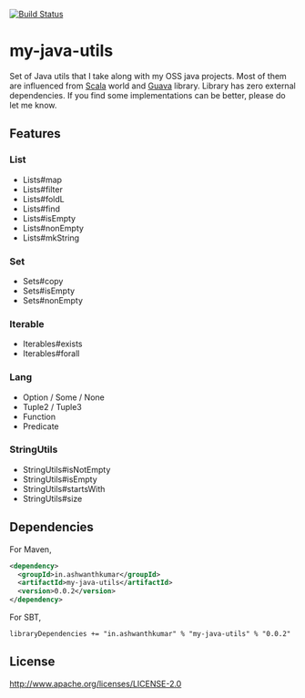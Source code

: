 [![Build Status](https://snap-ci.com/ashwanthkumar/my-java-utils/branch/master/build_image)](https://snap-ci.com/ashwanthkumar/my-java-utils/branch/master)

# my-java-utils
Set of Java utils that I take along with my OSS java projects. Most of them are influenced from [Scala](http://scala-lang.org/) world and [Guava](https://github.com/google/guava) library. Library has zero external dependencies. If you find some implementations can be better, please do let me know.

## Features
### List
- Lists#map
- Lists#filter
- Lists#foldL
- Lists#find
- Lists#isEmpty
- Lists#nonEmpty
- Lists#mkString

### Set
- Sets#copy
- Sets#isEmpty
- Sets#nonEmpty

### Iterable
- Iterables#exists
- Iterables#forall

### Lang
- Option / Some / None
- Tuple2 / Tuple3
- Function
- Predicate

### StringUtils
- StringUtils#isNotEmpty
- StringUtils#isEmpty
- StringUtils#startsWith
- StringUtils#size

## Dependencies

For Maven,
```xml
<dependency>
  <groupId>in.ashwanthkumar</groupId>
  <artifactId>my-java-utils</artifactId>
  <version>0.0.2</version>
</dependency>
```

For SBT,
```
libraryDependencies += "in.ashwanthkumar" % "my-java-utils" % "0.0.2"
```

## License
http://www.apache.org/licenses/LICENSE-2.0
